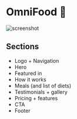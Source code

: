 # OmniFood 🍳
![screenshot](https://user-images.githubusercontent.com/41299669/235439459-e2561f96-d65e-432c-9396-f6e4e18f13f1.png)




## Sections

- Logo + Navigation
- Hero
- Featured in
- How it works
- Meals (and list of diets)
- Testimonials + gallery
- Pricing + features
- CTA
- Footer
